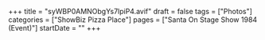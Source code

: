 +++
title = "syWBP0AMNObgYs7lpiP4.avif"
draft = false
tags = ["Photos"]
categories = ["ShowBiz Pizza Place"]
pages = ["Santa On Stage Show 1984 (Event)"]
startDate = ""
+++
